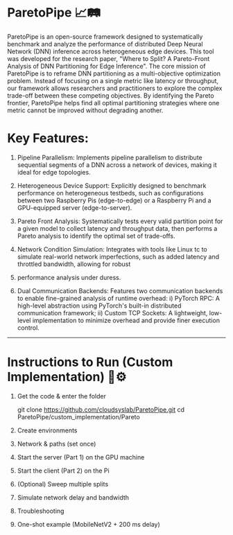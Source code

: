# ParetoPipe 📈🛤️

ParetoPipe is an open-source framework designed to systematically benchmark and analyze the performance of distributed Deep Neural Network (DNN) inference across heterogeneous edge devices. This tool was developed for the research paper, "Where to Split? A Pareto-Front Analysis of DNN Partitioning for Edge Inference". The core mission of ParetoPipe is to reframe DNN partitioning as a multi-objective optimization problem. Instead of focusing on a single metric like latency or throughput, our framework allows researchers and practitioners to explore the complex trade-off between these competing objectives. By identifying the Pareto frontier, ParetoPipe helps find all optimal partitioning strategies where one metric cannot be improved without degrading another.

# Key Features:

1. Pipeline Parallelism: Implements pipeline parallelism to distribute sequential segments of a DNN across a network of devices, making it ideal for edge topologies.

2. Heterogeneous Device Support: Explicitly designed to benchmark performance on heterogeneous testbeds, such as configurations between two Raspberry Pis (edge-to-edge) or a Raspberry Pi and a GPU-equipped server (edge-to-server).

3. Pareto Front Analysis: Systematically tests every valid partition point for a given model to collect latency and throughput data, then performs a Pareto analysis to identify the optimal set of trade-offs.

4. Network Condition Simulation: Integrates with tools like Linux tc to simulate real-world network imperfections, such as added latency and throttled bandwidth, allowing for robust
5. performance analysis under duress.
   
6. Dual Communication Backends: Features two communication backends to enable fine-grained analysis of runtime overhead: i) PyTorch RPC: A high-level abstraction using PyTorch's built-in distributed communication framework; ii) Custom TCP Sockets: A lightweight, low-level implementation to minimize overhead and provide finer execution control.

---
# Instructions to Run (Custom Implementation) 🧪⚙️
1) Get the code & enter the folder

   git clone https://github.com/cloudsyslab/ParetoPipe.git
   cd ParetoPipe/custom_implementation/Pareto

2) Create environments


3) Network & paths (set once)
4) Start the server (Part 1) on the GPU machine
5) Start the client (Part 2) on the Pi
6) (Optional) Sweep multiple splits
7) Simulate network delay and bandwidth
8) Troubleshooting
9) One-shot example (MobileNetV2 + 200 ms delay)
